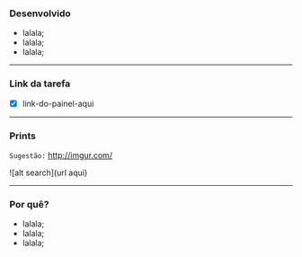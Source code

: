 ### Desenvolvido 

>>>
- lalala;
- lalala;
- lalala;
>>>

---
### Link da tarefa
- [x] link-do-painel-aqui

---
### Prints
`Sugestão:` http://imgur.com/

![alt search](url aqui)

---
### Por quê?

>>>
- lalala;
- lalala;
- lalala;
>>>
